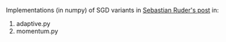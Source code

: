 Implementations (in numpy) of SGD variants in [Sebastian Ruder's post](http://sebastianruder.com/optimizing-gradient-descent/index.html)
in:
1. adaptive.py
2. momentum.py
